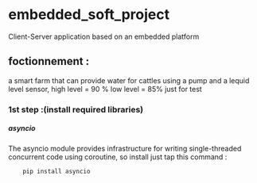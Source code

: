 # embedded_soft_project
Client-Server application based on an embedded platform

## foctionnement :

a smart farm that can provide water for cattles using a pump and a lequid level sensor, 
	high level  = 90 %
	low level = 85% just for test 

### 1st step :(install required libraries)
##### asyncio 
The asyncio module provides infrastructure for writing single-threaded concurrent code using coroutine, so install just tap this command :
```bash
	pip install asyncio
```



